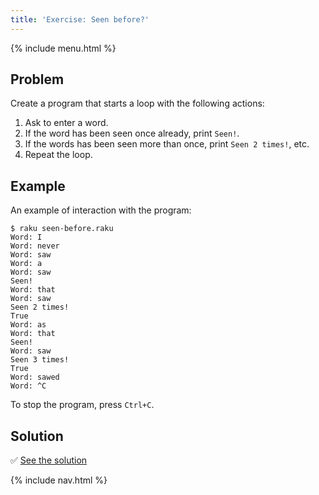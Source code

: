 ```yaml
---
title: 'Exercise: Seen before?'
---
```


{% include menu.html %}

## Problem

Create a program that starts a loop with the following actions:

1. Ask to enter a word.
2. If the word has been seen once already, print `Seen!`.
3. If the words has been seen more than once, print `Seen 2 times!`, etc.
3. Repeat the loop.

## Example

An example of interaction with the program:

```console
$ raku seen-before.raku
Word: I
Word: never
Word: saw
Word: a
Word: saw
Seen!
Word: that
Word: saw
Seen 2 times!
True
Word: as
Word: that
Seen!
Word: saw
Seen 3 times!
True
Word: sawed
Word: ^C
```

To stop the program, press `Ctrl+C`.

## Solution

✅ [See the solution](solution)

{% include nav.html %}
